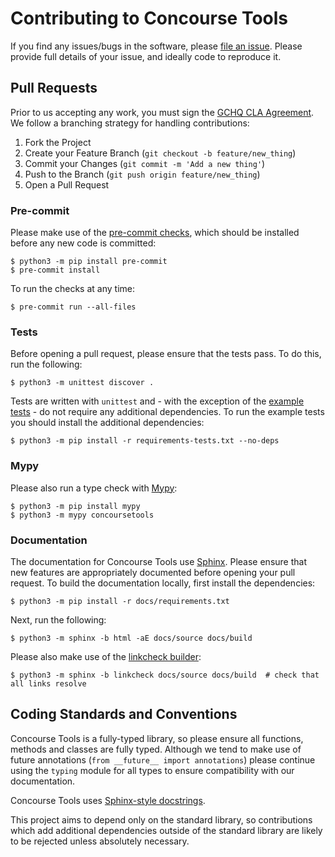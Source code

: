 # Contributing to Concourse Tools

If you find any issues/bugs in the software, please [file an issue](https://github.com/gchq/ConcourseTools/issues).
Please provide full details of your issue, and ideally code to reproduce it.


## Pull Requests

Prior to us accepting any work, you must sign the [GCHQ CLA Agreement](https://cla-assistant.io/gchq/ConcourseTools).
We follow a branching strategy for handling contributions:

1. Fork the Project
2. Create your Feature Branch (`git checkout -b feature/new_thing`)
3. Commit your Changes (`git commit -m 'Add a new thing'`)
4. Push to the Branch (`git push origin feature/new_thing`)
5. Open a Pull Request

### Pre-commit

Please make use of the [pre-commit checks](https://pre-commit.com/), which should be installed before any new code is
committed:

```shell
$ python3 -m pip install pre-commit
$ pre-commit install
```

To run the checks at any time:

```shell
$ pre-commit run --all-files
```

### Tests

Before opening a pull request, please ensure that the tests pass. To do this, run the following:

```shell
$ python3 -m unittest discover .
```

Tests are written with `unittest` and - with the exception of the [example tests](tests/test_examples.py) - do not
require any additional dependencies. To run the example tests you should install the additional dependencies:

```shell
$ python3 -m pip install -r requirements-tests.txt --no-deps
```

### Mypy

Please also run a type check with [Mypy](https://github.com/python/mypy):

```shell
$ python3 -m pip install mypy
$ python3 -m mypy concoursetools
```

### Documentation

The documentation for Concourse Tools use [Sphinx](https://www.sphinx-doc.org/en/master/index.html). Please ensure that
new features are appropriately documented before opening your pull request. To build the documentation locally, first
install the dependencies:

```shell
$ python3 -m pip install -r docs/requirements.txt
```

Next, run the following:

```shell
$ python3 -m sphinx -b html -aE docs/source docs/build
```

Please also make use of the [linkcheck builder](https://www.sphinx-doc.org/en/master/usage/configuration.html#options-for-the-linkcheck-builder):

```shell
$ python3 -m sphinx -b linkcheck docs/source docs/build  # check that all links resolve
```


## Coding Standards and Conventions

Concourse Tools is a fully-typed library, so please ensure all functions, methods and classes are fully typed. Although
we tend to make use of future annotations (`from __future__ import annotations`) please continue using the `typing`
module for all types to ensure compatibility with our documentation.

Concourse Tools uses [Sphinx-style docstrings](https://sphinx-rtd-tutorial.readthedocs.io/en/latest/docstrings.html).

This project aims to depend only on the standard library, so contributions which add additional dependencies outside of
the standard library are likely to be rejected unless absolutely necessary.
